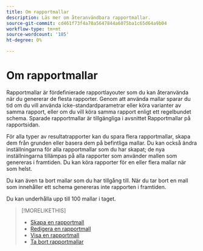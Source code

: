 ```yaml
---
title: Om rapportmallar
description: Läs mer om återanvändbara rapportmallar.
source-git-commit: cd461f73f4a70a5647844a6075ba1c65d64a9b04
workflow-type: tm+mt
source-wordcount: '185'
ht-degree: 0%

---
```


# Om rapportmallar

Rapportmallar är fördefinierade rapportlayouter som du kan återanvända när du genererar de flesta rapporter. Genom att använda mallar sparar du tid om du vill använda icke-standardparametrar eller köra varianter av samma rapport, eller om du vill köra samma rapport enligt ett regelbundet schema. Sparade rapportmallar är tillgängliga i avsnittet Rapportmallar på rapportsidan.

För alla typer av resultatrapporter kan du spara flera rapportmallar, skapa dem från grunden eller basera dem på befintliga mallar. Du kan också ändra inställningarna för alla rapportmallar som du har skapat; de nya inställningarna tillämpas på alla rapporter som använder mallen som genereras i framtiden. Du kan köra rapporter för en eller flera mallar när som helst.

Du kan även ta bort mallar som du har tillgång till. När du tar bort en mall som innehåller ett schema genereras inte rapporten i framtiden.

Du kan underhålla upp till 100 mallar i taget.

>[!MORELIKETHIS]
>
>* [Skapa en rapportmall](template-create.md)
>* [Redigera en rapportmall](template-edit.md)
>* [Visa en rapportmall](template-view.md)
>* [Ta bort rapportmallar](template-delete.md)

